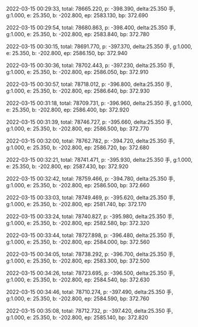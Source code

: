 2022-03-15 00:29:33, total: 78665.220, p: -398.390, delta:25.350 手, g:1.000, e: 25.350, b: -202.800, ep: 2583.130, bp: 372.690

2022-03-15 00:29:54, total: 78680.863, p: -398.400, delta:25.350 手, g:1.000, e: 25.350, b: -202.800, ep: 2583.840, bp: 372.780

2022-03-15 00:30:15, total: 78691.770, p: -397.370, delta:25.350 手, g:1.000, e: 25.350, b: -202.800, ep: 2586.150, bp: 372.940

2022-03-15 00:30:36, total: 78702.443, p: -397.230, delta:25.350 手, g:1.000, e: 25.350, b: -202.800, ep: 2586.050, bp: 372.910

2022-03-15 00:30:57, total: 78718.012, p: -396.800, delta:25.350 手, g:1.000, e: 25.350, b: -202.800, ep: 2586.640, bp: 372.930

2022-03-15 00:31:18, total: 78709.731, p: -396.960, delta:25.350 手, g:1.000, e: 25.350, b: -202.800, ep: 2586.400, bp: 372.920

2022-03-15 00:31:39, total: 78746.727, p: -395.660, delta:25.350 手, g:1.000, e: 25.350, b: -202.800, ep: 2586.500, bp: 372.770

2022-03-15 00:32:00, total: 78762.782, p: -394.720, delta:25.350 手, g:1.000, e: 25.350, b: -202.800, ep: 2586.720, bp: 372.680

2022-03-15 00:32:21, total: 78741.471, p: -395.930, delta:25.350 手, g:1.000, e: 25.350, b: -202.800, ep: 2587.430, bp: 372.920

2022-03-15 00:32:42, total: 78759.466, p: -394.780, delta:25.350 手, g:1.000, e: 25.350, b: -202.800, ep: 2586.500, bp: 372.660

2022-03-15 00:33:03, total: 78749.469, p: -395.620, delta:25.350 手, g:1.000, e: 25.350, b: -202.800, ep: 2581.740, bp: 372.170

2022-03-15 00:33:24, total: 78740.827, p: -395.980, delta:25.350 手, g:1.000, e: 25.350, b: -202.800, ep: 2582.580, bp: 372.320

2022-03-15 00:33:44, total: 78727.898, p: -396.480, delta:25.350 手, g:1.000, e: 25.350, b: -202.800, ep: 2584.000, bp: 372.560

2022-03-15 00:34:05, total: 78738.292, p: -396.700, delta:25.350 手, g:1.000, e: 25.350, b: -202.800, ep: 2583.300, bp: 372.500

2022-03-15 00:34:26, total: 78723.695, p: -396.500, delta:25.350 手, g:1.000, e: 25.350, b: -202.800, ep: 2584.540, bp: 372.630

2022-03-15 00:34:46, total: 78710.274, p: -397.490, delta:25.350 手, g:1.000, e: 25.350, b: -202.800, ep: 2584.590, bp: 372.760

2022-03-15 00:35:08, total: 78712.732, p: -397.420, delta:25.350 手, g:1.000, e: 25.350, b: -202.800, ep: 2585.140, bp: 372.820